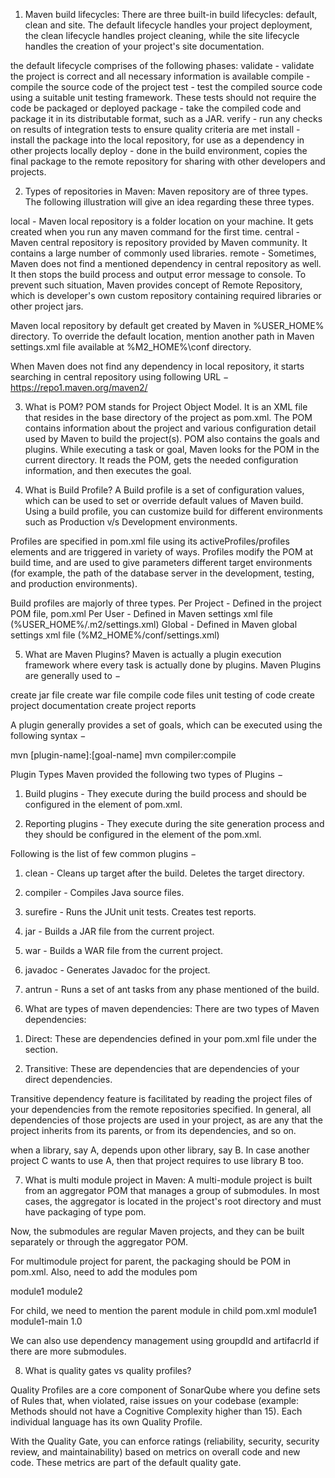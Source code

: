1) Maven build lifecycles: 
There are three built-in build lifecycles: default, clean and site. 
The default lifecycle handles your project deployment, 
the clean lifecycle handles project cleaning, 
while the site lifecycle handles the creation of your project's site documentation.

the default lifecycle comprises of the following phases:
validate - validate the project is correct and all necessary information is available
compile - compile the source code of the project
test - test the compiled source code using a suitable unit testing framework. These tests should not require the code be packaged or deployed
package - take the compiled code and package it in its distributable format, such as a JAR.
verify - run any checks on results of integration tests to ensure quality criteria are met
install - install the package into the local repository, for use as a dependency in other projects locally
deploy - done in the build environment, copies the final package to the remote repository for sharing with other developers and projects.

2) Types of repositories in Maven:
Maven repository are of three types. The following illustration will give an idea regarding these three types.

local - Maven local repository is a folder location on your machine. It gets created when you run any maven command for the first time.
central - Maven central repository is repository provided by Maven community. It contains a large number of commonly used libraries.
remote - Sometimes, Maven does not find a mentioned dependency in central repository as well. It then stops the build process and output error message to console. To prevent such situation, Maven provides concept of Remote Repository, which is developer's own custom repository containing required libraries or other project jars.

Maven local repository by default get created by Maven in %USER_HOME% directory. To override the default location, mention another path in Maven settings.xml file available at %M2_HOME%\conf directory.

When Maven does not find any dependency in local repository, it starts searching in central repository using following URL − https://repo1.maven.org/maven2/

3) What is POM?
POM stands for Project Object Model. It is an XML file that resides in the base directory of the project as pom.xml.
The POM contains information about the project and various configuration detail used by Maven to build the project(s).
POM also contains the goals and plugins. While executing a task or goal, Maven looks for the POM in the current directory. It reads the POM, gets the needed configuration information, and then executes the goal. 

4) What is Build Profile?
A Build profile is a set of configuration values, which can be used to set or override default values of Maven build. Using a build profile, you can customize build for different environments such as Production v/s Development environments.

Profiles are specified in pom.xml file using its activeProfiles/profiles elements and are triggered in variety of ways. Profiles modify the POM at build time, and are used to give parameters different target environments (for example, the path of the database server in the development, testing, and production environments).

Build profiles are majorly of three types.
Per Project - Defined in the project POM file, pom.xml
Per User - Defined in Maven settings xml file (%USER_HOME%/.m2/settings.xml)
Global - Defined in Maven global settings xml file (%M2_HOME%/conf/settings.xml)

5) What are Maven Plugins?
Maven is actually a plugin execution framework where every task is actually done by plugins. Maven Plugins are generally used to −

create jar file
create war file
compile code files
unit testing of code
create project documentation
create project reports

A plugin generally provides a set of goals, which can be executed using the following syntax −

mvn [plugin-name]:[goal-name]
mvn compiler:compile

Plugin Types
Maven provided the following two types of Plugins −
1. Build plugins - They execute during the build process and should be configured in the <build/> element of pom.xml.
	
2. Reporting plugins - They execute during the site generation process and they should be configured in the <reporting/> element of the pom.xml.

Following is the list of few common plugins −
1. clean - Cleans up target after the build. Deletes the target directory.

2. compiler - Compiles Java source files.

3. surefire - Runs the JUnit unit tests. Creates test reports.

4. jar - Builds a JAR file from the current project.

5. war - Builds a WAR file from the current project.

6. javadoc - Generates Javadoc for the project.

7. antrun - Runs a set of ant tasks from any phase mentioned of the build.


6) What are types of maven dependencies:
There are two types of Maven dependencies:

1. Direct: These are dependencies defined in your pom.xml file under the <dependencies/> section.

2. Transitive: These are dependencies that are dependencies of your direct dependencies.

Transitive dependency feature is facilitated by reading the project files of your dependencies from the remote repositories specified. In general, all dependencies of those projects are used in your project, as are any that the project inherits from its parents, or from its dependencies, and so on.

when a library, say A, depends upon other library, say B. In case another project C wants to use A, then that project requires to use library B too.

7) What is multi module project in Maven:
A multi-module project is built from an aggregator POM that manages a group of submodules. In most cases, the aggregator is located in the project's root directory and must have packaging of type pom.

Now, the submodules are regular Maven projects, and they can be built separately or through the aggregator POM.

For multimodule project for parent, the packaging should be POM in pom.xml. Also, need to add the modules
<packaging>pom</packaging>

<modules>
   <module>module1</module1>
   <module>module2</module2>
<modules>

For child, we need to mention the parent module in child pom.xml
<parent>
  <groupId>module1</groupId>
  <artifactId>module1-main</artifactId>
  <version>1.0</version>
</parent>

We can also use dependency management using groupdId and artifacrId if there are more submodules. 

8) What is quality gates vs quality profiles?

Quality Profiles are a core component of SonarQube where you define sets of Rules that, when violated, raise issues on your codebase (example: Methods should not have a Cognitive Complexity higher than 15). Each individual language has its own Quality Profile.


With the Quality Gate, you can enforce ratings (reliability, security, security review, and maintainability) based on metrics on overall code and new code. These metrics are part of the default quality gate. 
